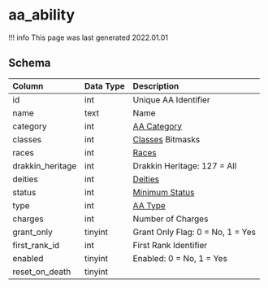 # aa_ability

!!! info
	This page was last generated 2022.01.01

## Schema

| Column | Data Type | Description |
| :--- | :--- | :--- |
| id | int | Unique AA Identifier |
| name | text | Name |
| category | int | [AA Category](../../../../server/aas/aa-categories) |
| classes | int | [Classes](../../../../server/player/class-list) Bitmasks |
| races | int | [Races](../../../../server/npc/race-list) |
| drakkin_heritage | int | Drakkin Heritage: 127 = All |
| deities | int | [Deities](../../../../server/player/deity-list) |
| status | int | [Minimum Status](../../../../server/player/status-levels) |
| type | int | [AA Type](../../../../server/aas/aa-types) |
| charges | int | Number of Charges |
| grant_only | tinyint | Grant Only Flag: 0 = No, 1 = Yes |
| first_rank_id | int | First Rank Identifier |
| enabled | tinyint | Enabled: 0 = No, 1 = Yes |
| reset_on_death | tinyint |  |

